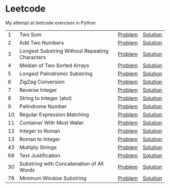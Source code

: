 # Leetcode

My attempt at leetcode exercises in Python

| | | | |
|---|---|:---:|:---:|
| 1 | Two Sum | [Problem](https://leetcode.com/problems/two-sum/description/) | [Solution](https://github.com/v1n337/leetcode-python/blob/master/solutions/two_sum.py) |
| 2 | Add Two Numbers | [Problem](https://leetcode.com/problems/add-two-numbers/description/) | [Solution](https://github.com/v1n337/leetcode-python/blob/master/solutions/add_two_numbers.py) |
| 3 | Longest Substring Without Repeating Characters | [Problem](https://leetcode.com/problems/longest-substring-without-repeating-characters/description/) | [Solution](https://github.com/v1n337/leetcode-python/blob/master/solutions/longest_substring_without_repeating_characters.py) |
| 4 | Median of Two Sorted Arrays | [Problem](https://leetcode.com/problems/median-of-two-sorted-arrays/description/) | [Solution](https://github.com/v1n337/leetcode-python/blob/master/solutions/median_of_two_sorted_arrays.py) |
| 5 | Longest Palindromic Substring | [Problem](https://leetcode.com/problems/longest-palindromic-substring/description/) | [Solution](https://github.com/v1n337/leetcode-python/blob/master/solutions/longest_palindromic_substring.py) |
| 6 | ZigZag Conversion | [Problem](https://leetcode.com/problems/zigzag-conversion/description/) | [Solution](https://github.com/v1n337/leetcode-python/blob/master/solutions/zigzag_conversion.py) |
| 7 | Reverse Integer | [Problem](https://leetcode.com/problems/reverse-integer/description/) | [Solution](https://github.com/v1n337/leetcode-python/blob/master/solutions/reverse_integer.py) |
| 8 | String to Integer (atoi) | [Problem](https://leetcode.com/problems/string-to-integer-atoi/description/) | [Solution](https://github.com/v1n337/leetcode-python/blob/master/solutions/string_to_integer_atoi.py) |
| 9 | Palindrome Number | [Problem](https://leetcode.com/problems/palindrome-number/description/) | [Solution](https://github.com/v1n337/leetcode-python/blob/master/solutions/palindrome_number.py) |
| 10 | Regular Expression Matching | [Problem](https://leetcode.com/problems/regular-expression-matching/description/) | [Solution](https://github.com/v1n337/leetcode-python/blob/master/solutions/regular_expression_matching.py) |
| 11 | Container With Most Water | [Problem](https://leetcode.com/problems/container-with-most-water/description/) | [Solution](https://github.com/v1n337/leetcode-python/blob/master/solutions/container_with_most_water.py) |
| 12 | Integer to Roman | [Problem](https://leetcode.com/problems/integer-to-roman/description/) | [Solution](https://github.com/v1n337/leetcode-python/blob/master/solutions/integer_to_roman.py) |
| 13 | Roman to Integer | [Problem](https://leetcode.com/problems/roman-to-integer/description/) | [Solution](https://github.com/v1n337/leetcode-python/blob/master/solutions/roman_to_integer.py) |
| 43 | Multiply Strings | [Problem](https://leetcode.com/problems/multiply-strings/description/) | [Solution](https://github.com/v1n337/leetcode-python/blob/master/solutions/multiply_strings.py) |
| 68 | Text Justification | [Problem](https://leetcode.com/problems/text-justification/description/) | [Solution](https://github.com/v1n337/leetcode-python/blob/master/solutions/text_justification.py) | 
| 30 | Substring with Concatenation of All Words | [Problem](https://leetcode.com/problems/substring-with-concatenation-of-all-words/description/) | [Solution](https://github.com/v1n337/leetcode-python/blob/master/solutions/substring_with_concatenation_of_all_words.py) |
| 76 | Minimum Window Substring | [Problem](https://leetcode.com/problems/minimum-window-substring/description/) | [Solution](https://github.com/v1n337/leetcode-python/blob/master/solutions/minimum_window_substring.py) |

<!-- | | | [Problem]() | [Solution](https://github.com/v1n337/leetcode-python/blob/master/solutions/) | -->

